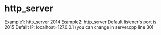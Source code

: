 # http_server
Example1: http_server 2014
Example2: http_server
Default listener's port is 2015
Defallt IP: localhost=127.0.0.1 (you can change in server.cpp line 30)
